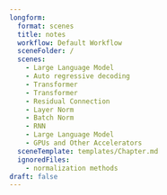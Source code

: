 ```yaml
---
longform:
  format: scenes
  title: notes
  workflow: Default Workflow
  sceneFolder: /
  scenes:
    - Large Language Model
    - Auto regressive decoding
    - Transformer
    - Transformer
    - Residual Connection
    - Layer Norm
    - Batch Norm
    - RNN
    - Large Language Model
    - GPUs and Other Accelerators
  sceneTemplate: templates/Chapter.md
  ignoredFiles:
    - normalization methods
draft: false
---
```

